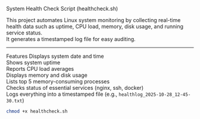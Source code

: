  System Health Check Script (healthcheck.sh)

This project automates Linux system monitoring by collecting real-time health data such as uptime, CPU load, memory, disk usage, and running service status.  
It generates a timestamped log file for easy auditing.

---

 Features
Displays system date and time  
Shows system uptime  
Reports CPU load averages  
Displays memory and disk usage  
Lists top 5 memory-consuming processes  
Checks status of essential services (nginx, ssh, docker)  
Logs everything into a timestamped file (e.g., `healthlog_2025-10-28_12-45-30.txt`)



```bash
chmod +x healthcheck.sh


